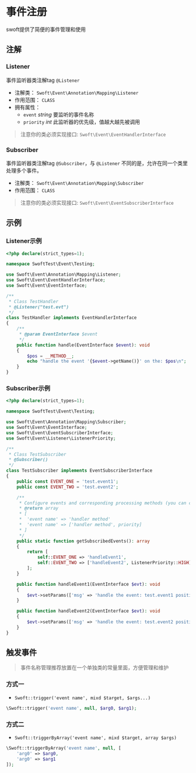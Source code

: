 # 事件注册

swoft提供了简便的事件管理和使用

## 注解

### Listener

事件监听器类注解tag `@Listener`

- 注解类： `Swoft\Event\Annotation\Mapping\Listener`
- 作用范围： `CLASS`
- 拥有属性：
    + `event` _string_ 要监听的事件名称
    + `priority` _int_ 此监听器的优先级，值越大越先被调用

> 注意你的类必须实现接口: `Swoft\Event\EventHandlerInterface`

### Subscriber

事件监听器类注解tag `@Subscriber`，与 `@Listener` 不同的是，允许在同一个类里处理多个事件。

- 注解类： `Swoft\Event\Annotation\Mapping\Subscriber`
- 作用范围： `CLASS`

> 注意你的类必须实现接口: `Swoft\Event\EventSubscriberInterface`

## 示例

### Listener示例

```php
<?php declare(strict_types=1);

namespace SwoftTest\Event\Testing;

use Swoft\Event\Annotation\Mapping\Listener;
use Swoft\Event\EventHandlerInterface;
use Swoft\Event\EventInterface;

/**
 * Class TestHandler
 * @Listener("test.evt")
 */
class TestHandler implements EventHandlerInterface
{
    /**
     * @param EventInterface $event
     */
    public function handle(EventInterface $event): void
    {
        $pos = __METHOD__;
        echo "handle the event '{$event->getName()}' on the: $pos\n";
    }
}
```

### Subscriber示例

```php
<?php declare(strict_types=1);

namespace SwoftTest\Event\Testing;

use Swoft\Event\Annotation\Mapping\Subscriber;
use Swoft\Event\EventInterface;
use Swoft\Event\EventSubscriberInterface;
use Swoft\Event\Listener\ListenerPriority;

/**
 * Class TestSubscriber
 * @Subscriber()
 */
class TestSubscriber implements EventSubscriberInterface
{
    public const EVENT_ONE = 'test.event1';
    public const EVENT_TWO = 'test.event2';

    /**
     * Configure events and corresponding processing methods (you can configure the priority)
     * @return array
     * [
     *  'event name' => 'handler method'
     *  'event name' => ['handler method', priority]
     * ]
     */
    public static function getSubscribedEvents(): array
    {
        return [
            self::EVENT_ONE => 'handleEvent1',
            self::EVENT_TWO => ['handleEvent2', ListenerPriority::HIGH],
        ];
    }

    public function handleEvent1(EventInterface $evt): void
    {
        $evt->setParams(['msg' => 'handle the event: test.event1 position: TestSubscriber.handleEvent1()']);
    }

    public function handleEvent2(EventInterface $evt): void
    {
        $evt->setParams(['msg' => 'handle the event: test.event2 position: TestSubscriber.handleEvent2()']);
    }
}
```

## 触发事件

> 事件名称管理推荐放置在一个单独类的常量里面，方便管理和维护

### 方式一

- `Swoft::trigger('event name', mixd $target, $args...)`

```php
\Swoft::trigger('event name', null, $arg0, $arg1);
```

### 方式二

- `Swoft::triggerByArray('event name', mixd $target, array $args)`

```php
\Swoft::triggerByArray('event name', null, [
    'arg0' => $arg0,
    'arg0' => $arg1
]);
```
